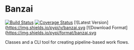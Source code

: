 Banzai
======

[![Build Status](https://travis-ci.org/twneale/banzai.svg?branch=master)](https://travis-ci.org/twneale/banzai)
[![Coverage Status](https://coveralls.io/repos/twneale/banzai/badge.png?branch=master)](https://coveralls.io/r/twneale/banzai?branch=master)
[![Latest Version](https://img.shields.io/pypi/v/banzai.svg
[![Download Format](https://img.shields.io/pypi/format/banzai.svg

Classes and a CLI tool for creating pipeline-based work flows.